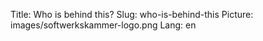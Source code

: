 Title: Who is behind this?
Slug: who-is-behind-this
Picture: images/softwerkskammer-logo.png
Lang: en



